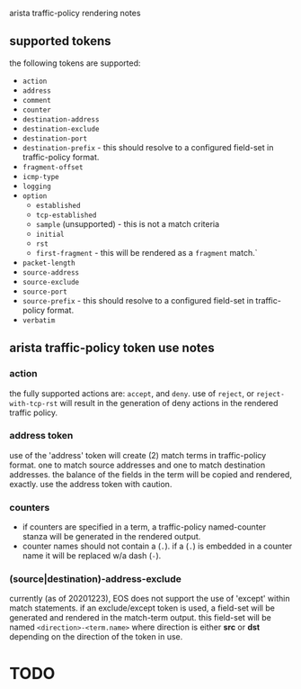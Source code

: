 arista traffic-policy rendering notes

## supported tokens

the following tokens are supported:
 - `action`
 - `address`
 - `comment`
 - `counter`
 - `destination-address`
 - `destination-exclude`
 - `destination-port`
 - `destination-prefix` - this should resolve to a configured field-set in traffic-policy format.
 - `fragment-offset`
 - `icmp-type`
 - `logging`
- `option`
   - `established`
   - `tcp-established`
   - `sample` (unsupported) - this is not a match criteria
   - `initial`
   - `rst`
   - `first-fragment` - this  will be rendered as a `fragment` match.`
 - `packet-length`
 - `source-address`
 - `source-exclude`
 - `source-port`
 - `source-prefix` - this should resolve to a configured field-set in traffic-policy format.
 - `verbatim`

## arista traffic-policy token use notes
### action

the fully supported actions are: `accept`, and `deny`.  use of `reject`, or `reject-with-tcp-rst` will result in the generation of deny actions in the rendered traffic policy.

### address token
use of the 'address' token will create (2) match terms in traffic-policy format. one to match source addresses and one to match destination addresses.  the balance of the fields in the term will be copied and rendered, exactly. use the address token with caution.

### counters

- if counters are specified in a term, a traffic-policy named-counter stanza will be generated in the rendered output.
- counter names should not contain a (`.`). if a (`.`) is embedded in a counter name it will be replaced w/a dash (`-`).

### (source|destination)-address-exclude

currently (as of 20201223), EOS does not support the use of 'except' within match statements.  if an exclude/except token is used, a field-set will be generated and rendered in the match-term output. this field-set will be named `<direction>-<term.name>` where direction is either **src** or **dst** depending on the direction of the token in use.

# TODO
